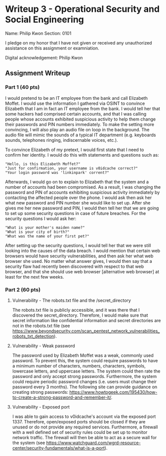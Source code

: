 # Writeup 3 - Operational Security and Social Engineering

Name: Philip Kwon
Section: 0101

I pledge on my honor that I have not given or received any unauthorized assistance on this assignment or examniation.

Digital acknowledgement: Philip Kwon

## Assignment Writeup

### Part 1 (40 pts)

I would pretend to be an IT employee from the bank and call Elizabeth Moffet. I would use the information I gathered via OSINT to convince Elizabeth that I am in fact an IT employee from the bank. I would tell her that some hackers had comprised certain accounts, and that I was calling people whose accounts exhibited suspicious activity to help them change their passwords and PIN numbers immediately. To make the setting more convincing, I will also play an audio file on loop in the background. The audio file will mimic the sounds of a typical IT department (e.g. keyboards sounds, telephones ringing, indiscernable voices, etc.).

To convince Elizabeth of my pretext, I would first state that I need to confirm her identity. I would do this with statements and questions such as:

	"Hello, is this Elizabeth Moffet?"
	"Just for confirmation, your username is v0idcache correct?"
	"Your login password was 'linkinpark' corrent?"

Afterwards, I would go on to explain to Elizabeth that the system and a number of accounts had been compromised. As a result, I was changing the password and PIN of accounts exhibiting suspicious activity immediately by contacting the affected people over the phone. I would ask then ask her what new password and PIN number she would like to set up. After she gives me her new password and PIN, I would then tell her that we are going to set up some security questions in case of future breaches. For the security questions I would ask her:

	"What is your mother's maiden name?"
	"What is your city of birth?"
	"What was the name of your first pet?"

After setting up the security questions, I would tell her that we were still looking into the causes of the data breach. I would mention that certain web browsers would have security vulnerabilities, and then ask her what web browser she used. No matter what answer gives, I would then say that a security flaw had recently been discovered with respect to that web browser, and that she should use web browser [alternative web browser] at least for the next few weeks.

### Part 2 (60 pts)

1. Vulnerability - The robots.txt file and the /secret_directory

	The robots.txt file is publicly accessible, and it was there that I discovered the secret_directory. Therefore, I would make sure that secret information like confidential information and secret directories are not in the robots.txt file (see https://www.beyondsecurity.com/scan_pentest_network_vulnerabilities_robots_txt_detection).

2. Vulnerability - Weak password

	The password used by Elizabeth Moffet was a weak, commonly used password. To prevent this, the system could require passwords to have a minimum number of characters, numbers, characters, symbols, lowercase letters, and uppercase letters. The system could then rate the password and only accept strong passwords. Furthermore, the system could require periodic password changes (i.e. users must change their password every 3 months). The following site can provide guidance on creating strong passwords: https://www.howtogeek.com/195430/how-to-create-a-strong-password-and-remember-it/.

3. Vulnerability - Exposed port

	I was able to gain access to v0idcache's account via the exposed port 1337. Therefore, open/exposed ports should be closed if they are unused or do not provide any required services. Furthermore, a firewall with a well defined set of security rules could be set up to monitor network traffic. The firewall will then be able to act as a secure wall for the system (see https://www.watchguard.com/wgrd-resource-center/security-fundamentals/what-is-a-port). 
